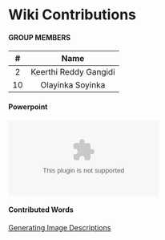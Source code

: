 # Wiki Contributions

#### GROUP MEMBERS

| #        | Name                             |
|:--------:|:--------------------:            |
|   2     |    Keerthi Reddy Gangidi         |
|   10      |    Olayinka Soyinka              |

#### Powerpoint
![Generating Image Descriptions](https://github.com/gangidikeerthireddy/DataMining-Gangidi/blob/master/Assignments/wiki_contributions/Generating%20image%20descriptions.pptx)

#### Contributed Words
[Generating Image Descriptions](https://github.com/rugbyprof/5443-Data-Mining/wiki/Generating-Image-Descriptions)
